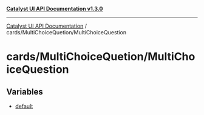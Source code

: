 [**Catalyst UI API Documentation v1.3.0**](../../../README.md)

---

[Catalyst UI API Documentation](../../../README.md) / cards/MultiChoiceQuetion/MultiChoiceQuestion

# cards/MultiChoiceQuetion/MultiChoiceQuestion

## Variables

- [default](variables/default.md)
